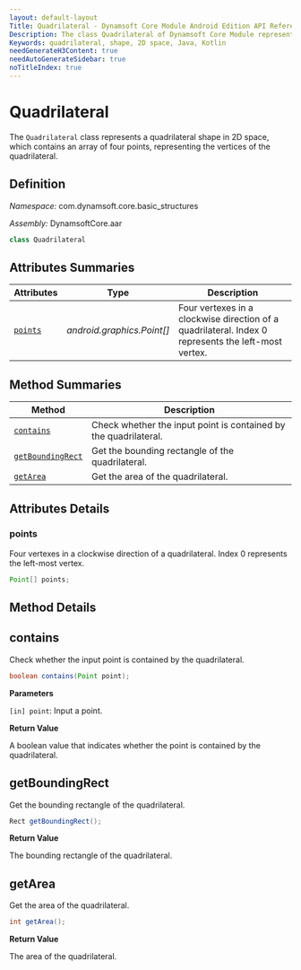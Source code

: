 ```yaml
---
layout: default-layout
Title: Quadrilateral - Dynamsoft Core Module Android Edition API Reference
Description: The class Quadrilateral of Dynamsoft Core Module represents a quadrilateral shape in 2D space, which contains an array of four points, representing the vertices of the quadrilateral.
Keywords: quadrilateral, shape, 2D space, Java, Kotlin
needGenerateH3Content: true
needAutoGenerateSidebar: true
noTitleIndex: true
---
```


# Quadrilateral

The `Quadrilateral` class represents a quadrilateral shape in 2D space, which contains an array of four points, representing the vertices of the quadrilateral.

## Definition

*Namespace:* com.dynamsoft.core.basic_structures

*Assembly:* DynamsoftCore.aar

```java
class Quadrilateral
```

## Attributes Summaries

| Attributes | Type | Description |
| ---------- | ---- | ----------- |
| [`points`](#points) | *android.graphics.Point[]* |Four vertexes in a clockwise direction of a quadrilateral. Index 0 represents the left-most vertex. |

## Method Summaries

| Method | Description |
| ------ | ----------- |
| [`contains`](#contains) | Check whether the input point is contained by the quadrilateral. |
| [`getBoundingRect`](#getboundingrect) | Get the bounding rectangle of the quadrilateral. |
| [`getArea`](#getarea) | Get the area of the quadrilateral. |

## Attributes Details

### points

Four vertexes in a clockwise direction of a quadrilateral. Index 0 represents the left-most vertex.

```java
Point[] points;
```

## Method Details

## contains

Check whether the input point is contained by the quadrilateral.

```java
boolean contains(Point point);
```

**Parameters**

`[in] point`: Input a point.

**Return Value**

A boolean value that indicates whether the point is contained by the quadrilateral.

## getBoundingRect

Get the bounding rectangle of the quadrilateral.

```java
Rect getBoundingRect();
```

**Return Value**

The bounding rectangle of the quadrilateral.

## getArea

Get the area of the quadrilateral.

```java
int getArea();
```

**Return Value**

The area of the quadrilateral.
